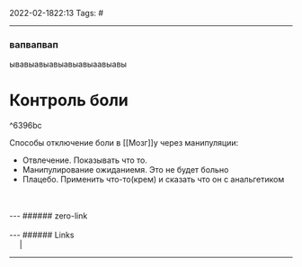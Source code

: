 2022-02-1822:13
Tags: #

---

### вапвапвап
ывавыавыавыавыавыаавыавы

# Контроль боли


^6396bc

Способы отключение боли в [[Мозг]]у через манипуляции:
- Отвлечение. Показывать что то.
- Манипулирование ожиданиемя. Это не будет больно
- Плацебо. Применить что-то(крем) и сказать что он с анальгетиком
</br>


</br>
---
###### zero-link </br>

</br>
---
###### Links </br>
 &emsp; | &emsp; 


---